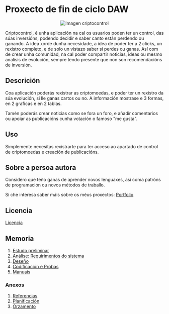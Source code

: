 # Proxecto de fin de ciclo DAW
<center>

![Imagen criptocontrol](https://criptocontrol.com/Logo3.png)

</center>



Criptocontrol, é unha aplicación na cal os usuarios poden ter un control, das súas inversións, podendo decidir e saber canto están perdendo ou ganando. A idea xorde dunha necesidade, a idea de poder ter a 2 clicks, un rexistro completo, e de solo un vistazo saber si perdes ou ganas. Así com de crear unha comunidad, na cal poder compartir noticias, ideas ou mesmo analisis de evolución, sempre tendo presente que non son recomendacións de inversión.

## Descrición

Coa aplicación poderás rexistrar as criptomoedas, e poder ter un rexistro da súa evolución, si lle ganas cartos ou no. A información mostrase e 3 formas, en 2 graficas e en 2 tablas.

Tamén poderás crear noticias como se fora un foro, e añadir comentarios ou apoiar as publicacións cunha votación o famoso "me gusta".

## Uso

Simplemente necesitas rexistrarte para ter acceso ao apartado de control de criptomoedas e creación de publicacións.

## Sobre a persoa autora

Considero que teño ganas de aprender novos lenguaxes, así coma patróns de programación ou novos métodos de traballo.

Si che interesa saber máis sobre os méus proxectos: [Portfolio](https://andradefs.com)

## Licencia

[Licencia](https://gitlab.iessanclemente.net/dawo/a19santiagoaf/-/blob/master/LICENSE)

## Memoria

1. [Estudo preliminar](doc/templates/1_estudo_preliminar.md)
2. [Análise: Requirimentos do sistema](doc/templates/2_analise.md)
3. [Deseño](doc/templates/3_deseno.md)
4. [Codificación e Probas](doc/templates/4_codificacion_probas.md)
5. [Manuais](doc/templates/5_manuais.md)

### Anexos

1. [Referencias](doc/templates/a1_referencias.md)
1. [Planificación](doc/templates/a2_planificacion.md)
1. [Orzamento](doc/templates/a3_orzamento.md)
